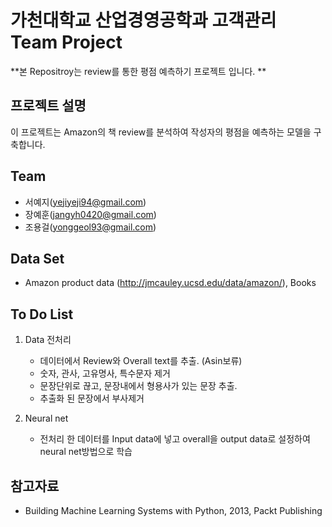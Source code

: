 

# 가천대학교 산업경영공학과 고객관리 Team Project


**본 Repositroy는 review를 통한 평점 예측하기 프로젝트 입니다.  **


## 프로젝트 설명

이 프로젝트는 Amazon의 책 review를 분석하여 작성자의 평점을 예측하는 모델을 구축합니다.


## Team

   - 서예지(yejiyeji94@gmail.com)
   - 장예훈(jangyh0420@gmail.com)
   - 조용걸(yonggeol93@gmail.com)


## Data Set

   - Amazon product data (http://jmcauley.ucsd.edu/data/amazon/), Books

## To Do List

   1. Data 전처리
   
        - 데이터에서 Review와 Overall text를 추출. (Asin보류)
        - 숫자, 관사, 고유명사, 특수문자 제거
        - 문장단위로 끊고, 문장내에서 형용사가 있는 문장 추출.
        - 추출화 된 문장에서 부사제거
   
   2. Neural net
   
        - 전처리 한 데이터를 Input data에 넣고 overall을 output data로 설정하여 neural net방법으로 학습


## 참고자료

   - Building Machine Learning Systems with Python, 2013, Packt Publishing

